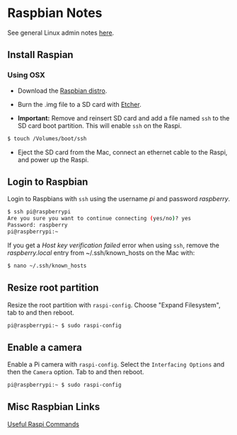 # Raspbian Notes

See general Linux admin notes [here](./linux.md).

## Install Raspian 

### Using OSX

* Download the [Raspbian distro](https://www.raspberrypi.org/downloads/raspbian/raspbian.md).

*  Burn the .img file to a SD card with [Etcher](https://etcher.io).

*  **Important:** Remove and reinsert SD card and add a file named `ssh` to the SD card boot partition.
This will enable `ssh` on the Raspi.
```bash
$ touch /Volumes/boot/ssh
```

*  Eject the SD card from the Mac, connect an ethernet cable to the Raspi, and power up the Raspi.

## Login to Raspbian

Login to Raspbians with `ssh` using the username *pi* and password *raspberry*.
```bash
$ ssh pi@raspberrypi
Are you sure you want to continue connecting (yes/no)? yes
Password: raspberry
pi@raspberrypi:~ 
```

If you get a *Host key verification failed* error when using `ssh`, 
remove the *raspberry.local* entry from ~/.ssh/known_hosts on the Mac with:

```bash
$ nano ~/.ssh/known_hosts
```

## Resize root partition

Resize the root partition with `raspi-config`.
Choose "Expand Filesystem", tab to <Finish> and then reboot.

```bash
pi@raspberrypi:~ $ sudo raspi-config
```

 
## Enable a camera
Enable a Pi camera with `raspi-config`. Select the `Interfacing Options` and then the `Camera` option.
Tab to <Finish> and then reboot.
```bash
pi@raspberrypi:~ $ sudo raspi-config
```


## Misc Raspbian Links

[Useful Raspi Commands](http://www.circuitbasics.com/useful-raspberry-pi-commands/)




